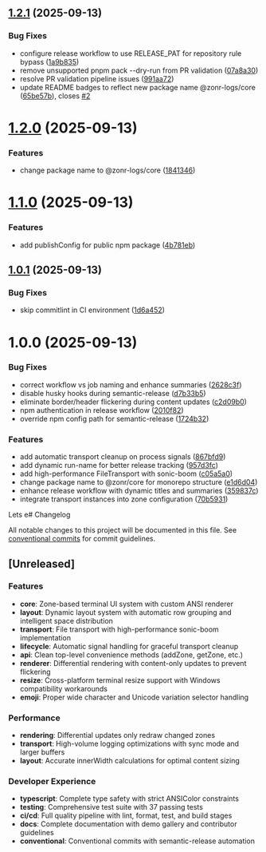 ## [1.2.1](https://github.com/itsJess1ca/Zonr-Core/compare/v1.2.0...v1.2.1) (2025-09-13)


### Bug Fixes

* configure release workflow to use RELEASE_PAT for repository rule bypass ([1a9b835](https://github.com/itsJess1ca/Zonr-Core/commit/1a9b8356c688ea3e443cc5aa21c21338f21dcccf))
* remove unsupported pnpm pack --dry-run from PR validation ([07a8a30](https://github.com/itsJess1ca/Zonr-Core/commit/07a8a302a62d5db30083010794a964cdbfa67266))
* resolve PR validation pipeline issues ([991aa72](https://github.com/itsJess1ca/Zonr-Core/commit/991aa7221c8eed9010464b16d2aa63847a4c9733))
* update README badges to reflect new package name @zonr-logs/core ([65be57b](https://github.com/itsJess1ca/Zonr-Core/commit/65be57b3a5d69fd412fd70a5da03fed5eac3f9fc)), closes [#2](https://github.com/itsJess1ca/Zonr-Core/issues/2)

# [1.2.0](https://github.com/itsJess1ca/Zonr/compare/v1.1.0...v1.2.0) (2025-09-13)


### Features

* change package name to @zonr-logs/core ([1841346](https://github.com/itsJess1ca/Zonr/commit/18413460d215fa00edd3b6c16ccedc97adcf4a6d))

# [1.1.0](https://github.com/itsJess1ca/Zonr/compare/v1.0.1...v1.1.0) (2025-09-13)


### Features

* add publishConfig for public npm package ([4b781eb](https://github.com/itsJess1ca/Zonr/commit/4b781eb5e5e4579e82101933bc00bce43c3a97cf))

## [1.0.1](https://github.com/itsJess1ca/Zonr/compare/v1.0.0...v1.0.1) (2025-09-13)


### Bug Fixes

* skip commitlint in CI environment ([1d6a452](https://github.com/itsJess1ca/Zonr/commit/1d6a45268aa46687f41b30367f3f248ba9ec7efa))

# 1.0.0 (2025-09-13)


### Bug Fixes

* correct workflow vs job naming and enhance summaries ([2628c3f](https://github.com/itsJess1ca/Zonr/commit/2628c3f159d9ca82b70a34d34613372b41a68e2a))
* disable husky hooks during semantic-release ([d7b33b5](https://github.com/itsJess1ca/Zonr/commit/d7b33b59b518c79bb1cc83a3152d2dedaa13d6dd))
* eliminate border/header flickering during content updates ([c2d09b0](https://github.com/itsJess1ca/Zonr/commit/c2d09b01097b787fc55454afcefe256363b402d4))
* npm authentication in release workflow ([2010f82](https://github.com/itsJess1ca/Zonr/commit/2010f82ddde1e5f0e1abf829cb7a11d349bd6841))
* override npm config path for semantic-release ([1724b32](https://github.com/itsJess1ca/Zonr/commit/1724b32ad64f05589af32801173929a99f62fe67))


### Features

* add automatic transport cleanup on process signals ([867bfd9](https://github.com/itsJess1ca/Zonr/commit/867bfd912ee37235518c42d45e027b49c6a7b9b7))
* add dynamic run-name for better release tracking ([957d3fc](https://github.com/itsJess1ca/Zonr/commit/957d3fc137a3cf4453c5a065b49eb834bcfeadef))
* add high-performance FileTransport with sonic-boom ([c05a5a0](https://github.com/itsJess1ca/Zonr/commit/c05a5a0ea61937afea044a78657672a75498a349))
* change package name to @zonr/core for monorepo structure ([e1d6d04](https://github.com/itsJess1ca/Zonr/commit/e1d6d049a4b148ae36513f5a1ef95520095f7415))
* enhance release workflow with dynamic titles and summaries ([359837c](https://github.com/itsJess1ca/Zonr/commit/359837cb288386854c6fb51304c7cffcb4813fc7))
* integrate transport instances into zone configuration ([70b5931](https://github.com/itsJess1ca/Zonr/commit/70b5931eeef3e075ad33d2e56e08a7a5d94bdfa0))

Lets e# Changelog

All notable changes to this project will be documented in this file. See [conventional commits](https://www.conventionalcommits.org/) for commit guidelines.

## [Unreleased]

### Features
- **core**: Zone-based terminal UI system with custom ANSI renderer
- **layout**: Dynamic layout system with automatic row grouping and intelligent space distribution
- **transport**: File transport with high-performance sonic-boom implementation
- **lifecycle**: Automatic signal handling for graceful transport cleanup
- **api**: Clean top-level convenience methods (addZone, getZone, etc.)
- **renderer**: Differential rendering with content-only updates to prevent flickering
- **resize**: Cross-platform terminal resize support with Windows compatibility workarounds
- **emoji**: Proper wide character and Unicode variation selector handling

### Performance
- **rendering**: Differential updates only redraw changed zones
- **transport**: High-volume logging optimizations with sync mode and larger buffers
- **layout**: Accurate innerWidth calculations for optimal content sizing

### Developer Experience
- **typescript**: Complete type safety with strict ANSIColor constraints
- **testing**: Comprehensive test suite with 37 passing tests
- **ci/cd**: Full quality pipeline with lint, format, test, and build stages
- **docs**: Complete documentation with demo gallery and contributor guidelines
- **conventional**: Conventional commits with semantic-release automation
